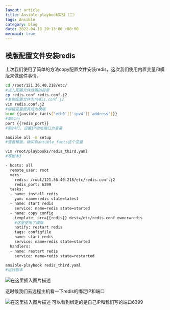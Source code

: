 ```yaml
---
layout: article
title: Ansible-playbook实战（二）
tags: Ansible
category: blog
date: 2022-04-18 20:13:00 +08:00
mermaid: true
---
```

## 模版配置文件安装redis
上次我们使用了简单的方法copy配置文件安装redis，这次我们使用内置变量和模版来做这件事情。

```bash
cd /root/121.36.40.218/etc/
#进入配置文件放置的目录
cp redis.conf redis.conf.j2 
#复制配置文件为redis.conf.j2 
vim redis.conf.j2 
#编辑变量使其成为模版
bind {{ansible_facts['eth0']['ipv4']['address']}}
#第61行
port {{redis_port}}
#第84行，设置IP地址端口为变量
```

```bash
ansible all -m setup
#查看模版，确实有ansible_facts这个变量
```

```bash
vim /root/playbooks/redis_third.yaml
#写剧本3
```

```bash
- hosts: all
  remote_user: root
  vars:
    redis: /root/121.36.40.218/etc/redis.conf.j2
    redis_port: 6399
  tasks:
  - name: install redis
    yum: name=redis state=latest
  - name: start redis
    service: name=redis state=started
  - name: copy config
    template: src={{redis}} dest=/etc/redis.conf owner=redis
    #这里使用了模版
    notify: restart redis
    tags: configfile
  - name: start redis
    service: name=redis state=started
  handlers:
  - name: restart redis
    service: name=redis state=restarted                                                           
```

```bash
ansible-playbook redis_third.yaml 
#运行剧本
```
![在这里插入图片描述](https://img-blog.csdnimg.cn/a8d7bb67e94d4b2394adda3341f140fb.png?x-oss-process=image/watermark,type_d3F5LXplbmhlaQ,shadow_50,text_Q1NETiBAeXV0YW9fNTE3,size_20,color_FFFFFF,t_70,g_se,x_16)

这时候我们去远程主机看一下redis的绑定IP和端口

![在这里插入图片描述](https://img-blog.csdnimg.cn/ce09c8b44b334d72a811a1d4a03b1a4a.png?x-oss-process=image/watermark,type_d3F5LXplbmhlaQ,shadow_50,text_Q1NETiBAeXV0YW9fNTE3,size_20,color_FFFFFF,t_70,g_se,x_16)
可以看到绑定的是自己IP和我们写的端口6399
